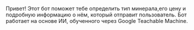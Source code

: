 Привет! Этот бот поможет тебе определить тип минерала,его цену и подробную информацию о нём, который отправит пользователь. Бот работает на основе ИИ, обученного через Google Teachable Machine.
